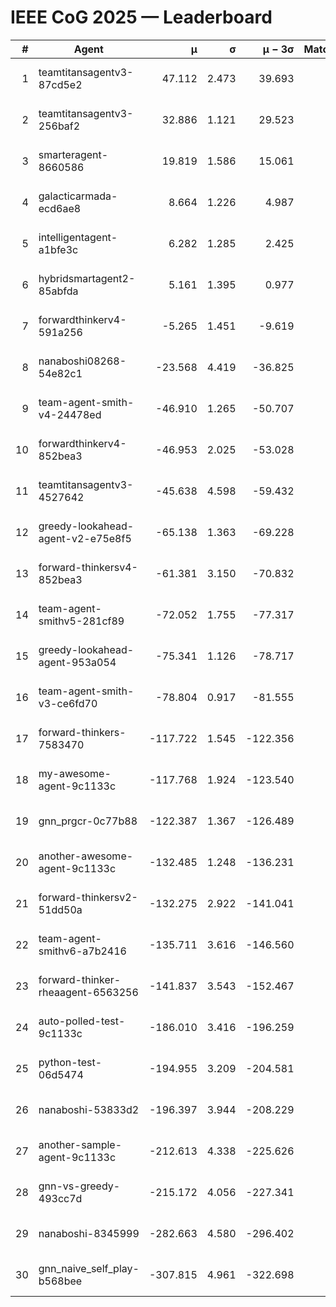 # IEEE CoG 2025 — Leaderboard

| # | Agent | μ | σ | μ − 3σ | Matches | Updated |
|---:|---|---:|---:|---:|---:|---|
| 1 | teamtitansagentv3-87cd5e2 | 47.112 | 2.473 | 39.693 | 560 | 2025-08-26 23:27 |
| 2 | teamtitansagentv3-256baf2 | 32.886 | 1.121 | 29.523 | 760 | 2025-08-26 23:27 |
| 3 | smarteragent-8660586 | 19.819 | 1.586 | 15.061 | 480 | 2025-08-26 23:27 |
| 4 | galacticarmada-ecd6ae8 | 8.664 | 1.226 | 4.987 | 660 | 2025-08-26 23:27 |
| 5 | intelligentagent-a1bfe3c | 6.282 | 1.285 | 2.425 | 565 | 2025-08-26 23:27 |
| 6 | hybridsmartagent2-85abfda | 5.161 | 1.395 | 0.977 | 573 | 2025-08-26 23:27 |
| 7 | forwardthinkerv4-591a256 | -5.265 | 1.451 | -9.619 | 604 | 2025-08-26 23:27 |
| 8 | nanaboshi08268-54e82c1 | -23.568 | 4.419 | -36.825 | 560 | 2025-08-26 23:27 |
| 9 | team-agent-smith-v4-24478ed | -46.910 | 1.265 | -50.707 | 560 | 2025-08-26 23:27 |
| 10 | forwardthinkerv4-852bea3 | -46.953 | 2.025 | -53.028 | 496 | 2025-08-26 23:27 |
| 11 | teamtitansagentv3-4527642 | -45.638 | 4.598 | -59.432 | 580 | 2025-08-26 23:27 |
| 12 | greedy-lookahead-agent-v2-e75e8f5 | -65.138 | 1.363 | -69.228 | 678 | 2025-08-26 23:27 |
| 13 | forward-thinkersv4-852bea3 | -61.381 | 3.150 | -70.832 | 602 | 2025-08-26 23:27 |
| 14 | team-agent-smithv5-281cf89 | -72.052 | 1.755 | -77.317 | 740 | 2025-08-26 23:27 |
| 15 | greedy-lookahead-agent-953a054 | -75.341 | 1.126 | -78.717 | 498 | 2025-08-26 23:27 |
| 16 | team-agent-smith-v3-ce6fd70 | -78.804 | 0.917 | -81.555 | 760 | 2025-08-26 23:27 |
| 17 | forward-thinkers-7583470 | -117.722 | 1.545 | -122.356 | 640 | 2025-08-26 23:27 |
| 18 | my-awesome-agent-9c1133c | -117.768 | 1.924 | -123.540 | 820 | 2025-08-26 23:27 |
| 19 | gnn_prgcr-0c77b88 | -122.387 | 1.367 | -126.489 | 560 | 2025-08-26 23:27 |
| 20 | another-awesome-agent-9c1133c | -132.485 | 1.248 | -136.231 | 680 | 2025-08-26 23:27 |
| 21 | forward-thinkersv2-51dd50a | -132.275 | 2.922 | -141.041 | 556 | 2025-08-26 23:27 |
| 22 | team-agent-smithv6-a7b2416 | -135.711 | 3.616 | -146.560 | 680 | 2025-08-26 23:27 |
| 23 | forward-thinker-rheaagent-6563256 | -141.837 | 3.543 | -152.467 | 816 | 2025-08-26 23:27 |
| 24 | auto-polled-test-9c1133c | -186.010 | 3.416 | -196.259 | 460 | 2025-08-26 23:27 |
| 25 | python-test-06d5474 | -194.955 | 3.209 | -204.581 | 540 | 2025-08-26 23:27 |
| 26 | nanaboshi-53833d2 | -196.397 | 3.944 | -208.229 | 500 | 2025-08-26 23:27 |
| 27 | another-sample-agent-9c1133c | -212.613 | 4.338 | -225.626 | 780 | 2025-08-26 23:27 |
| 28 | gnn-vs-greedy-493cc7d | -215.172 | 4.056 | -227.341 | 600 | 2025-08-26 23:27 |
| 29 | nanaboshi-8345999 | -282.663 | 4.580 | -296.402 | 820 | 2025-08-26 23:27 |
| 30 | gnn_naive_self_play-b568bee | -307.815 | 4.961 | -322.698 | 520 | 2025-08-26 23:27 |
